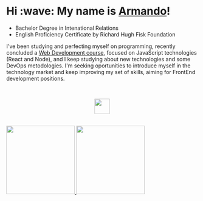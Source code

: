<h1>Hi :wave: My name is <a href="https://arneto19.github.io/cv-page/">Armando</a>!</h1>

<ul>
  <li>Bachelor Degree in Intenational Relations</li>
  <li>English Proficiency Certificate by Richard Hugh Fisk Foundation</li>
</ul>

<p> I've been studying and perfecting myself on programming, recently concluded a <a href="https://www.udemy.com/certificate/UC-1daf837d-08a2-437b-8b5d-8832bc64e14a/">Web Development course</a>, focused on JavaScript technologies (React and Node), and I keep studying about new technologies and some DevOps metodologies. I'm seeking oportunities to introduce myself in the technology market and keep improving my set of skills, aiming for FrontEnd development positions. </p>
<br>

<p align="center">
  <a href="https://skillicons.dev">
    <img height="40" src="https://skillicons.dev/icons?i=atom,html,css,js,bootstrap,jquery,git,react,nodejs,mongodb" />
  </a>
</p>

<br>
<div>
  <a href="#">
  <img height="180em" src="https://github-readme-stats.vercel.app/api?username=ArNeto19&show_icons=true&theme=dracula&include_all_commits=true&count_private=true"/>
  <img height="180em" src="https://github-readme-stats.vercel.app/api/top-langs/?username=ArNeto19&layout=compact&langs_count=7&theme=dracula"/>
</div>

